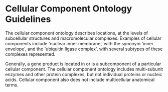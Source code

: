 # Cellular Component Ontology Guidelines

The cellular component ontology describes locations, at the levels of subcellular structures and macromolecular complexes. Examples of cellular components include 'nuclear inner membrane', with the synonym 'inner envelope', and the 'ubiquitin ligase complex', with several subtypes of these complexes represented.

Generally, a gene product is located in or is a subcomponent of a particular cellular component. The cellular component ontology includes multi-subunit enzymes and other protein complexes, but not individual proteins or nucleic acids. Cellular component also does not include multicellular anatomical terms.